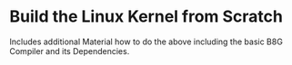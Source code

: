 # Build the Linux Kernel from Scratch
Includes additional Material how to do the above including the basic B8G Compiler and its Dependencies. 

